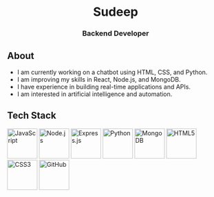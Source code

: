<h1 align="center">Sudeep</h1>
<h3 align="center">Backend Developer</h3>

<h2>About</h2>
<ul>
  <li>I am currently working on a chatbot using HTML, CSS, and Python.</li>
  <li>I am improving my skills in React, Node.js, and MongoDB.</li>
  <li>I have experience in building real-time applications and APIs.</li>
  <li>I am interested in artificial intelligence and automation.</li>
</ul>

<h2>Tech Stack</h2>
<p align="left">
  <img src="https://skillicons.dev/icons?i=javascript" height="70" alt="JavaScript" />
  <img src="https://skillicons.dev/icons?i=nodejs" height="70" alt="Node.js" />
  <img src="https://skillicons.dev/icons?i=express" height="70" alt="Express.js" />
  <img src="https://skillicons.dev/icons?i=python" height="70" alt="Python" />
  <img src="https://skillicons.dev/icons?i=mongodb" height="70" alt="MongoDB" />
  <img src="https://skillicons.dev/icons?i=html" height="70" alt="HTML5" />
  <img src="https://skillicons.dev/icons?i=css" height="70" alt="CSS3" />
  <img src="https://skillicons.dev/icons?i=github" height="70" alt="GitHub" />
</p>
